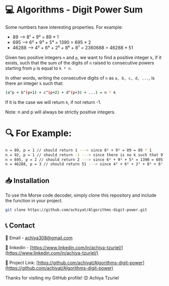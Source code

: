 # 💻 Algorithms - Digit Power Sum

Some numbers have interesting properties. For example:

- 89 --> 8¹ + 9² = 89 * 1
- 695 --> 6² + 9³ + 5⁴ = 1390 = 695 * 2
- 46288 --> 4³ + 6⁴ + 2⁵ + 8⁶ + 8⁷ = 2360688 = 46288 * 51

Given two positive integers `n` and `p`, we want to find a positive integer `k`, if it exists, such that the sum of the digits of `n` raised to consecutive powers starting from `p` is equal to `k * n`.

In other words, writing the consecutive digits of `n` as `a, b, c, d, ...`, is there an integer `k` such that:

```bash
(a^p + b^(p+1) + c^(p+2) + d^(p+3) + ...) = n * k
```

If it is the case we will return `k`, if not return -1.

Note: n and p will always be strictly positive integers.

# 🔍 For Example:
```bash
n = 89, p = 1 // should return 1 ---> since 8¹ + 9² = 89 = 89 * 1
n = 92, p = 1 // should return -1 ---> since there is no k such that 9¹ + 2² equals 92 * k
n = 695, p = 2 // should return 2 ---> since 6² + 9³ + 5⁴ = 1390 = 695 * 2
n = 46288, p = 3 // should return 51 ---> since 4³ + 6⁴ + 2⁵ + 8⁶ + 8⁷ = 2360688 = 46288 * 51
```

## 📥 Installation
To use the Morse code decoder, simply clone this repository and include the function in your project.

```bash
git clone https://github.com/achiyat/Algorithms-digit-power.git
```
## 📞 Contact
📧 Email - [achiya308@gmail.com](mailto:achiya308@gmail.com)

🔗 linkedin - [https://www.linkedin.com/in/achiya-tzuriel/](https://www.linkedin.com/in/achiya-tzuriel/)

🔗 Project Link: [https://github.com/achiyat/Algorithms-digit-power](https://github.com/achiyat/Algorithms-digit-power)

Thanks for visiting my GitHub profile! 😊
Achiya Tzuriel 
